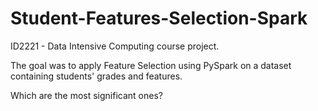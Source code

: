 # Student-Features-Selection-Spark
ID2221 - Data Intensive Computing course project.

The goal was to apply Feature Selection using PySpark on a dataset containing students' grades and features.

Which are the most significant ones?
